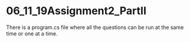 # 06_11_19Assignment2_PartII

There is a program.cs file where all the questions can be run at the same time or one at a time.
